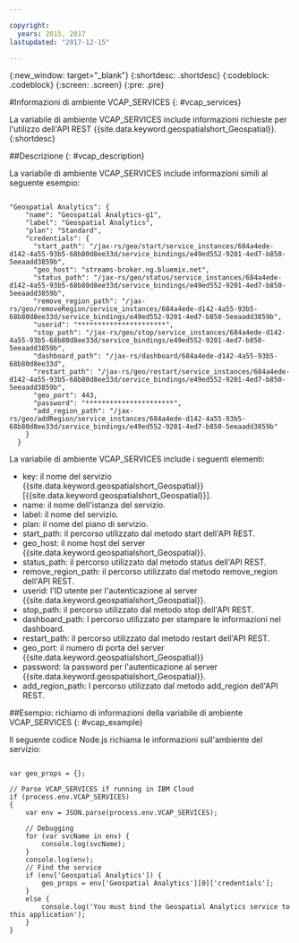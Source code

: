 ```yaml
---

copyright:
  years: 2015, 2017
lastupdated: "2017-12-15"

---
```


<!-- Attribute definitions -->
{:new_window: target="_blank"}
{:shortdesc: .shortdesc}
{:codeblock: .codeblock}
{:screen: .screen}
{:pre: .pre}

#Informazioni di ambiente VCAP_SERVICES
{: #vcap_services}


La variabile di ambiente VCAP_SERVICES include informazioni
richieste per l'utilizzo dell'API REST
{{site.data.keyword.geospatialshort_Geospatial}}.
{:shortdesc}

##Descrizione
{: #vcap_description}

La
variabile di ambiente VCAP_SERVICES include informazioni simili al
seguente esempio:

<pre><code>
"Geospatial Analytics": {
    "name": "Geospatial Analytics-g1",
    "label": "Geospatial Analytics",
    "plan": "Standard",
    "credentials": {
      "start_path": "/jax-rs/geo/start/service_instances/684a4ede-d142-4a55-93b5-68b80d8ee33d/service_bindings/e49ed552-9201-4ed7-b850-5eeaadd3859b",
      "geo_host": "streams-broker.ng.bluemix.net",
      "status_path": "/jax-rs/geo/status/service_instances/684a4ede-d142-4a55-93b5-68b80d8ee33d/service_bindings/e49ed552-9201-4ed7-b850-5eeaadd3859b",
      "remove_region_path": "/jax-rs/geo/removeRegion/service_instances/684a4ede-d142-4a55-93b5-68b80d8ee33d/service_bindings/e49ed552-9201-4ed7-b850-5eeaadd3859b",
      "userid": "**********************",
      "stop_path": "/jax-rs/geo/stop/service_instances/684a4ede-d142-4a55-93b5-68b80d8ee33d/service_bindings/e49ed552-9201-4ed7-b850-5eeaadd3859b",
      "dashboard_path": "/jax-rs/dashboard/684a4ede-d142-4a55-93b5-68b80d8ee33d",
      "restart_path": "/jax-rs/geo/restart/service_instances/684a4ede-d142-4a55-93b5-68b80d8ee33d/service_bindings/e49ed552-9201-4ed7-b850-5eeaadd3859b",
      "geo_port": 443,
      "password": "**********************",
      "add_region_path": "/jax-rs/geo/addRegion/service_instances/684a4ede-d142-4a55-93b5-68b80d8ee33d/service_bindings/e49ed552-9201-4ed7-b850-5eeaadd3859b"
    }
  }
</code></pre>

La variabile di ambiente  VCAP_SERVICES include
i seguenti elementi:

* key: il nome del servizio {{site.data.keyword.geospatialshort_Geospatial}} [{{site.data.keyword.geospatialshort_Geospatial}}].
* name: il nome dell'istanza del servizio.
* label: il nome del servizio.
* plan: il nome del piano di servizio.
* start_path: il percorso utilizzato dal metodo start dell'API REST.
* geo_host: il nome host del server {{site.data.keyword.geospatialshort_Geospatial}}.
* status_path: il percorso utilizzato dal metodo status dell'API REST.
* remove_region_path: il percorso utilizzato dal metodo remove_region dell'API REST.
* userid: l'ID utente per l'autenticazione al server {{site.data.keyword.geospatialshort_Geospatial}}.
* stop_path: il percorso utilizzato dal metodo stop dell'API REST.
* dashboard_path: l percorso utilizzato per stampare le informazioni nel dashboard.
* restart_path: il percorso utilizzato dal metodo restart dell'API REST.
* geo_port: il numero di porta del server {{site.data.keyword.geospatialshort_Geospatial}}
* password: la password per l'autenticazione al server {{site.data.keyword.geospatialshort_Geospatial}}.
* add_region_path: l percorso utilizzato dal metodo add_region dell'API REST.


##Esempio: richiamo di informazioni della variabile di ambiente
VCAP_SERVICES
{: #vcap_example}

Il seguente codice Node.js
richiama le informazioni sull'ambiente del servizio:

<pre><code>
var geo_props = {};

// Parse VCAP_SERVICES if running in IBM Cloud
if (process.env.VCAP_SERVICES)
{
	var env = JSON.parse(process.env.VCAP_SERVICES);

	// Debugging
	for (var svcName in env) {
		console.log(svcName);
	}
	console.log(env);
	// Find the service
	if (env['Geospatial Analytics']) {
		geo_props = env['Geospatial Analytics'][0]['credentials'];
	}
	else {
		console.log('You must bind the Geospatial Analytics service to this application');
	}
}
</code></pre>
